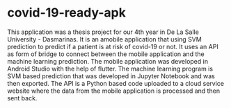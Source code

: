 # covid-19-ready-apk

This application was a thesis project for our 4th year in De La Salle University - Dasmarinas.
It is an amobile application that using SVM prediction to predict if a patient is at risk of covid-19 or not.
It uses an API as form of bridge to connect between the mobile application and the machine learning prediction.
The mobile application was developed in Android Studio with the help of flutter.
The machine learning program is SVM based prediction that was developed in Jupyter Notebook and was then exported.
The API is a Python based code uploaded to a cloud service website where the data from the mobile application is processed and then sent back.
